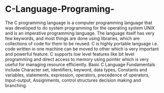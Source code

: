 # C-Language-Programing-

The C programming language is a computer programming language that was developed to do system programming for the operating system UNIX and is an imperative programming language.
The language itself has very few keywords, and most things are done using libraries, which are collections of code for them to be reused.
C is highly portable language i.e. code written in one machine can be moved to other which is very important and powerful feature. 
C supports low level features like bit level programming and direct access to memory using pointer which is very useful for managing resource efficiently.
Basic C Language Fundamentals include Character set, Identifiers, keyword, data types,
Constants and variables, statements, expression, operators, precedence of operators, Input-output, Assignments, control structures decision making and branching.
